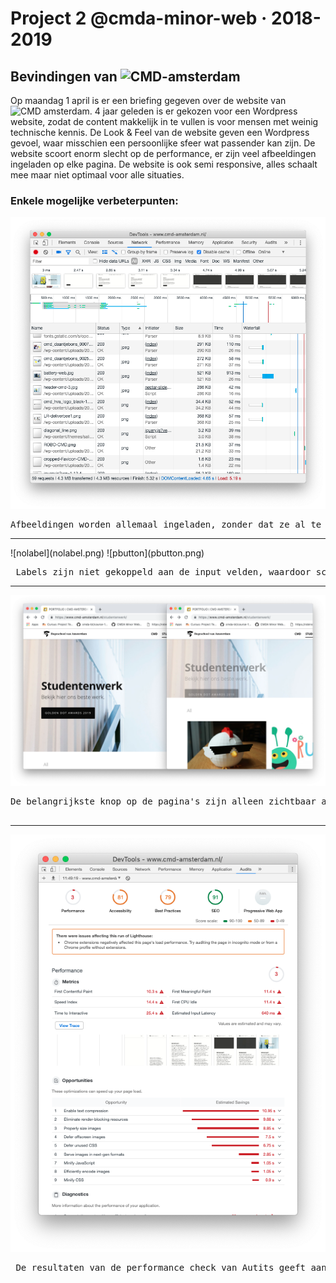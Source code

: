 # Project 2 @cmda-minor-web · 2018-2019

## Bevindingen van ![CMD-amsterdam](https://www.cmd-amsterdam.nl/)

Op maandag 1 april is er een briefing gegeven over de website van ![CMD amsterdam](https://www.cmd-amsterdam.nl/). 4 jaar geleden is er gekozen voor een Wordpress website, zodat de content makkelijk in te vullen is voor mensen met weinig technische kennis. De Look & Feel van de website geven een Wordpress gevoel, waar misschien een persoonlijke sfeer wat passender kan zijn. De website scoort enorm slecht op de performance, er zijn veel afbeeldingen ingeladen op elke pagina. De website is ook semi responsive, alles schaalt mee maar niet optimaal voor alle situaties.

### Enkele mogelijke verbeterpunten:

![imageBlock](imageBlock.png)

<pre>
Afbeeldingen worden allemaal ingeladen, zonder dat ze al te zien zijn. Hierdoor wordt er langer geladen.
</pre>

<hr>
![nolabel](nolabel.png) ![pbutton](pbutton.png)

<pre> Labels zijn niet gekoppeld aan de input velden, waardoor screenreaders moeite hebben met invullen. Ook buttons worden door screenreaders herkent als normale tekst.
</pre>
<hr>

![button](button.png)

 <pre>De belangrijkste knop op de pagina's zijn alleen zichtbaar als er nog niet gescrolled is.
 </pre>
<hr>

![audits](audits.png)

 <pre>
 De resultaten van de performance check van Autits geeft aan dat er op meerdere vlakken veel verbeterd kan worden.
 </pre>
